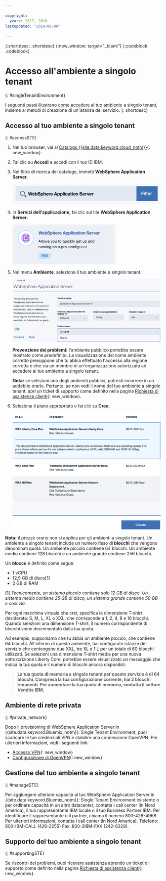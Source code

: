 ```yaml
---

copyright:
  years: 2017, 2018
lastupdated: "2018-06-08"

---
```


{:shortdesc: .shortdesc}
{:new_window: target="_blank"}
{:codeblock: .codeblock}

# Accesso all'ambiente a singolo tenant
{: #singleTenantEnvironment}


I seguenti passi illustrano come accedere al tuo ambiente a singolo tenant, insieme ai metodi di creazione di un'istanza del servizio.
{: shortdesc}


## Accesso al tuo ambiente a singolo tenant
{: #accessSTE}

1. Nel tuo browser, vai al [Catalogo {{site.data.keyword.cloud_notm}}](https://console.bluemix.net/catalog/){: new_window}.

2. Fai clic su **Accedi** e accedi con il tuo ID IBM.

6. Nel filtro di ricerca del catalogo, immetti **WebSphere Application Server**.

    ![alt text](images/filter.png "Filtro di ricerca")

7. In **Servizi dell'applicazione**, fai clic sul tile **WebSphere Application Server**.

    ![alt text](images/iconWAS.png "Tile WebSphere Application Server")

8. Nel menu **Ambiente**, seleziona il tuo ambiente a singolo tenant.

    ![alt text](images/environmentSTE.png "Nome ambiente a singolo tenant")

    **Prevenzione dei problemi:** l'ambiente pubblico potrebbe essere mostrato come predefinito. La visualizzazione del nome ambiente corretto presuppone che tu abbia effettuato l'accesso alla regione corretta e che sia un membro di un'organizzazione autorizzata ad accedere al tuo ambiente a singolo tenant.

    **Nota:** se selezioni uno degli ambienti pubblici, potresti incorrere in un addebito orario. Pertanto, se non vedi il nome del tuo ambiente a singolo tenant, apri un ticket di supporto come definito nella pagina [Richiesta di assistenza clienti](https://console.bluemix.net/docs/support/index.html#contacting-support){: new_window}.

9. Seleziona il piano appropriato e fai clic su **Crea**.

    ![alt text](images/createSTE.png "Scegli un piano e crea il tuo servizio")


**Nota:** il prezzo orario non si applica per gli ambienti a singolo tenant. Un ambiente a singolo tenant include un numero fisso di **blocchi** che vengono denominati quota. Un ambiente piccolo contiene 64 blocchi. Un ambiente medio contiene 128 blocchi e un ambiente grande contiene 256 blocchi.

Un **blocco** è definito come segue:
  * 1 vCPU
  * 12,5 GB di disco[1]
  * 2 GB di RAM

[1] *Tecnicamente, un sistema piccolo contiene solo 12 GB di disco. Un sistema medio contiene 25 GB di disco, un sistema grande contiene 50 GB e così via.*

Per ogni macchina virtuale che crei, specifica la dimensione T-shirt desiderata: S, M, L, XL o XXL, che corrisponde a 1, 2, 4, 8 e 16 blocchi. Quando selezioni una dimensione T-shirt, il numero corrispondente di blocchi viene decrementato dalla tua quota.

Ad esempio, supponiamo che tu abbia un ambiente piccolo, che contiene 64 blocchi. All'interno di questo ambiente, hai configurato istanze del servizio che contengono due XXL, tre XL e 1 L per un totale di 60 blocchi utilizzati. Se selezioni una dimensione T-shirt media per una nuova sottoscrizione Liberty Core, potrebbe essere visualizzato un messaggio che indica la tua quota e il numero di blocchi ancora disponibili:

> **La tua quota di memoria a singolo tenant per questo servizio è di 64 blocchi. Compresa la tua configurazione corrente, hai 2 blocchi rimanenti. Per aumentare la tua quota di memoria, contatta il settore Vendite IBM.**


## Ambiente di rete privata
{: #private_network}

Dopo il provisioning di WebSphere Application Server in {{site.data.keyword.Bluemix_notm}}: Single Tenant Environment, puoi scaricare le tue credenziali VPN e stabilire una connessione OpenVPN. Per ulteriori informazioni, vedi i seguenti link:

* [Accesso VPN](https://console.bluemix.net/docs/services/ApplicationServeronCloud/networkEnvironment.html#vpnAccess){: new_window}
* [Configurazione di OpenVPN](https://console.bluemix.net/docs/services/ApplicationServeronCloud/systemAccess.html#setup_openvpn){: new_window}

## Gestione del tuo ambiente a singolo tenant
{: #manageSTE}

Per aggiungere ulteriore capacità al tuo WebSphere Application Server in {{site.data.keyword.Bluemix_notm}}: Single Tenant Environment esistente o per ordinare capacità in un altro datacenter, contatta i call center (in Nord America), il tuo rappresentante IBM locale o il tuo Business Partner IBM. Per identificare il rappresentante o il partner, chiama il numero 800-426-4968. Per ulteriori informazioni, contatta i call center (in Nord America). Telefono: 800-IBM-CALL (426-2255) Fax: 800-2IBM-FAX (242-6329).


## Supporto del tuo ambiente a singolo tenant
{: #supportingSTE}

Se riscontri dei problemi, puoi ricevere assistenza aprendo un ticket di supporto come definito nella pagina [Richiesta di assistenza clienti](https://console.bluemix.net/docs/support/index.html#contacting-support){: new_window}.
